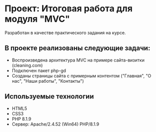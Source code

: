 # Проект: Итоговая работа для модуля "MVC"

Разработан в качестве практического задания на курсе.

## В проекте реализованы следующие задачи: 

* Воспроизведена архитектура MVC на примере сайта-визитки (cleaning.com)
* Подключен пакет php-gd
* Созданы страницы сайта с примерным контентом ("Главная", "О нас", "Наши работы", "Контакты")

## Используемые технологии

* HTML5
* CSS3 
* PHP 8.1.9
* Сервер: Apache/2.4.52 (Win64) PHP/8.1.9


